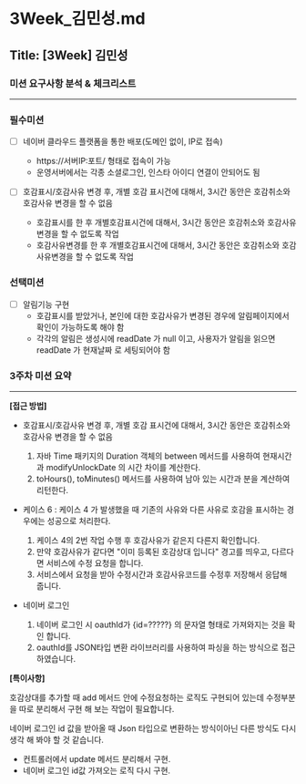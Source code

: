 # 3Week_김민성.md

## Title: [3Week] 김민성

### 미션 요구사항 분석 & 체크리스트

---
### 필수미션
- [ ] 네이버 클라우드 플랫폼을 통한 배포(도메인 없이, IP로 접속)
  - https://서버IP:포트/ 형태로 접속이 가능
  - 운영서버에서는 각종 소셜로그인, 인스타 아이디 연결이 안되어도 됨

- [ ] 호감표시/호감사유 변경 후, 개별 호감 표시건에 대해서, 3시간 동안은 호감취소와 호감사유 변경을 할 수 없음 
  - 호감표시를 한 후 개별호감표시건에 대해서, 3시간 동안은 호감취소와 호감사유변경을 할 수 없도록 작업 
  - 호감사유변경를 한 후 개별호감표시건에 대해서, 3시간 동안은 호감취소와 호감사유변경을 할 수 없도록 작업 

### 선택미션
- [ ] 알림기능 구현
  - 호감표시를 받았거나, 본인에 대한 호감사유가 변경된 경우에 알림페이지에서 확인이 가능하도록 해야 함
  - 각각의 알림은 생성시에 readDate 가 null 이고, 사용자가 알림을 읽으면 readDate 가 현재날짜 로 세팅되어야 함

### 3주차 미션 요약

---

**[접근 방법]**
- 호감표시/호감사유 변경 후, 개별 호감 표시건에 대해서, 3시간 동안은 호감취소와 호감사유 변경을 할 수 없음
  1. 자바 Time 패키지의 Duration 객체의 between 메서드를 사용하여 현재시간과 modifyUnlockDate 의 시간 차이를 계산한다. 
  2. toHours(), toMinutes() 메서드를 사용하여 남아 있는 시간과 분을 계산하여 리턴한다. 

- 케이스 6 : 케이스 4 가 발생했을 때 기존의 사유와 다른 사유로 호감을 표시하는 경우에는 성공으로 처리한다.
  1. 케이스 4의 2번 작업 수행 후 호감사유가 같은지 다른지 확인합니다.
  2. 만약 호감사유가 같다면 "이미 등록된 호감상대 입니다" 경고를 띄우고, 다르다면 서비스에 수정 요청을 합니다.
  3. 서비스에서 요청을 받아 수정시간과 호감사유코드를 수정후 저장해서 응답해 줍니다.

- 네이버 로그인
  1. 네이버 로그인 시 oauthId가 {id=?????} 의 문자열 형태로 가져와지는 것을 확인 합니다.
  2. oauthId를 JSON타입 변환 라이브러리를 사용하여 파싱을 하는 방식으로 접근 하였습니다. 


**[특이사항]**

호감상대를 추가할 때 add 메서드 안에 수정요청하는 로직도 구현되어 있는데
수정부분을 따로 분리해서 구현 해 보는 작업이 필요합니다.

네이버 로그인 id 값을 받아올 때 Json 타입으로 변환하는 방식이아닌 다른 방식도 다시 생각 해 봐야 할 것 같습니다.

- 컨트롤러에서 update 메서드 분리해서 구현.
- 네이버 로그인 id값 가져오는 로직 다시 구현.
